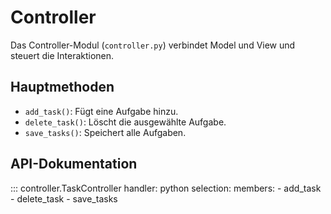# Controller

Das Controller-Modul (`controller.py`) verbindet Model und View und steuert die Interaktionen.

## Hauptmethoden

- `add_task()`: Fügt eine Aufgabe hinzu.
- `delete_task()`: Löscht die ausgewählte Aufgabe.
- `save_tasks()`: Speichert alle Aufgaben.

## API-Dokumentation

::: controller.TaskController
    handler: python
    selection:
      members:
        - add_task
        - delete_task
        - save_tasks
